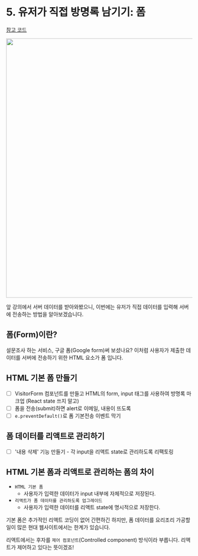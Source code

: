 # 5. 유저가 직접 방명록 남기기: 폼

[참고 코드](../../example-projects/react-cats/src7/components/VisitorForm/index.js)

<img src="https://user-images.githubusercontent.com/3839771/103260705-fdd50f00-49e1-11eb-9f14-4ca8ee4251b4.png" width="700">

앞 강의에서 서버 데이터를 받아와봤으니, 이번에는 유저가 직접 데이터를 입력해 서버에 전송하는 방법을 알아보겠습니다.

## 폼(Form)이란?

설문조사 하는 서비스, 구글 폼(Google form)써 보셨나요? 이처럼 사용자가 제출한 데이터를 서버에 전송하기 위한 HTML 요소가 폼 입니다.

## HTML 기본 폼 만들기

- [ ] VisitorForm 컴포넌트를 만들고 HTML의 form, input 태그를 사용하여 방명록 마크업 (React state 쓰지 말고)
- [ ] 폼을 전송(submit)하면 alert로 이메일, 내용이 뜨도록
- [ ] `e.preventDefault()`로 폼 기본전송 이벤트 막기

## 폼 데이터를 리액트로 관리하기

- [ ] '내용 삭제' 기능 만들기 - 각 input을 리액트 state로 관리하도록 리팩토링

## HTML 기본 폼과 리액트로 관리하는 폼의 차이

- `HTML 기본 폼`
  - 사용자가 입력한 데이터가 input 내부에 자체적으로 저장된다.
- `리액트가 폼 데이터를 관리하도록 업그레이드`
  - 사용자가 입력한 데이터를 리액트 state에 명시적으로 저장한다.

기본 폼은 추가적인 리액트 코딩이 없어 간편하긴 하지만, 폼 데이터를 요리조리 가공할 일이 많은 현대 웹사이트에서는 한계가 있습니다.

리액트에서는 후자를 `제어 컴포넌트`(Controlled component) 방식이라 부릅니다. 리액트가 제어하고 있다는 뜻이겠죠!
